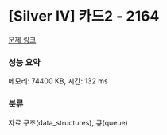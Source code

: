 # [Silver IV] 카드2 - 2164 

[문제 링크](https://www.acmicpc.net/problem/2164) 

### 성능 요약

메모리: 74400 KB, 시간: 132 ms

### 분류

자료 구조(data_structures), 큐(queue)

